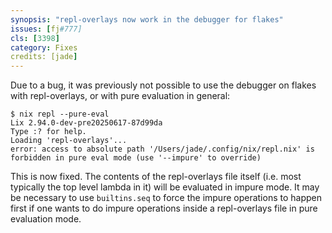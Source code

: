 ```yaml
---
synopsis: "repl-overlays now work in the debugger for flakes"
issues: [fj#777]
cls: [3398]
category: Fixes
credits: [jade]
---
```

Due to a bug, it was previously not possible to use the debugger on flakes with repl-overlays, or with pure evaluation in general:

```
$ nix repl --pure-eval
Lix 2.94.0-dev-pre20250617-87d99da
Type :? for help.
Loading 'repl-overlays'...
error: access to absolute path '/Users/jade/.config/nix/repl.nix' is forbidden in pure eval mode (use '--impure' to override)
```

This is now fixed.
The contents of the repl-overlays file itself (i.e. most typically the top level lambda in it) will be evaluated in impure mode.
It may be necessary to use `builtins.seq` to force the impure operations to happen first if one wants to do impure operations inside a repl-overlays file in pure evaluation mode.
